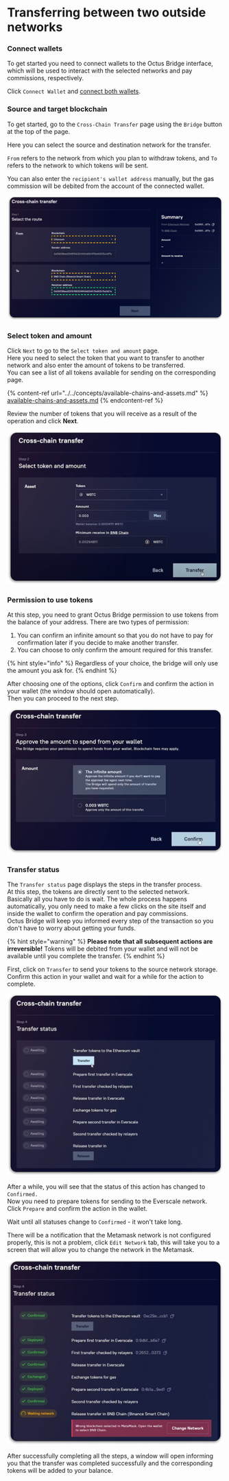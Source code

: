 # Transferring between two outside networks

### Connect wallets

To get started you need to connect wallets to the Octus Bridge interface, which will be used to interact with the selected networks and pay commissions, respectively.

Click `Connect Wallet` and [connect both wallets](../../../getting-started/how-to-connect-wallets.md#connect-wallets).

### Source and target blockchain

To get started, go to the `Cross-Chain Transfer` page using the `Bridge` button at the top of the page.

Here you can select the source and destination network for the transfer.

`From` refers to the network from which you plan to withdraw tokens, and `To` refers to the network to which tokens will be sent.

You can also enter the `recipient's wallet address` manually, but the gas commission will be debited from the account of the connected wallet.

![](<../../../../.gitbook/assets/image (36).png>)

### Select token and amount

Click `Next` to go to the `Select token and amount` page.\
Here you need to select the token that you want to transfer to another network and also enter the amount of tokens to be transferred.\
You can see a list of all tokens available for sending on the corresponding page.

{% content-ref url="../../concepts/available-chains-and-assets.md" %}
[available-chains-and-assets.md](../../concepts/available-chains-and-assets.md)
{% endcontent-ref %}

Review the number of tokens that you will receive as a result of the operation and click **Next**.

![](<../../../../.gitbook/assets/image (51).png>)

### Permission to use tokens

At this step, you need to grant Octus Bridge permission to use tokens from the balance of your address. There are two types of permission:

1. You can confirm an infinite amount so that you do not have to pay for confirmation later if you decide to make another transfer.
2. You can choose to only confirm the amount required for this transfer.

{% hint style="info" %}
Regardless of your choice, the bridge will only use the amount you ask for.
{% endhint %}

After choosing one of the options, click `Confirm` and confirm the action in your wallet (the window should open automatically).\
Then you can proceed to the next step.

![](<../../../../.gitbook/assets/image (45).png>)

### Transfer status

The `Transfer status` page displays the steps in the transfer process.\
At this step, the tokens are directly sent to the selected network.\
Basically all you have to do is wait. The whole process happens automatically, you only need to make a few clicks on the site itself and inside the wallet to confirm the operation and pay commissions.\
Octus Bridge will keep you informed every step of the transaction so you don't have to worry about getting your funds.

{% hint style="warning" %}
**Please note that all subsequent actions are irreversible!** Tokens will be debited from your wallet and will not be available until you complete the transfer.
{% endhint %}

First, click on `Transfer` to send your tokens to the source network storage.\
Confirm this action in your wallet and wait for a while for the action to complete.

![](<../../../../.gitbook/assets/image (1) (1).png>)

After a while, you will see that the status of this action has changed to `Confirmed.`\
Now you need to prepare tokens for sending to the Everscale network.\
Click `Prepare` and confirm the action in the wallet.

Wait until all statuses change to `Confirmed` - it won't take long.

There will be a notification that the Metamask network is not configured properly, this is not a problem, click `Edit Network` tab, this will take you to a screen that will allow you to change the network in the Metamask.

![](<../../../../.gitbook/assets/image (37).png>)

After successfully completing all the steps, a window will open informing you that the transfer was completed successfully and the corresponding tokens will be added to your balance.
